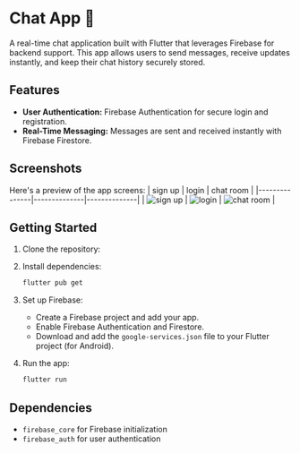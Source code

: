 # Chat App 💬

A real-time chat application built with Flutter that leverages Firebase for backend support. This app allows users to send messages, receive updates instantly, and keep their chat history securely stored.

## Features
- **User Authentication:** Firebase Authentication for secure login and registration.
- **Real-Time Messaging:** Messages are sent and received instantly with Firebase Firestore.
  
## Screenshots
Here's a preview of the app screens:
| sign up | login | chat room  |
|---------------|--------------|--------------|
| ![sign up ](screenshots/sign_up.png) | ![login ](screenshots/sign_in.png) | ![chat room ](screenshots/home.png) |

## Getting Started

1. Clone the repository:
 
2. Install dependencies:
    ```bash
    flutter pub get
    ```
3. Set up Firebase:
   - Create a Firebase project and add your app.
   - Enable Firebase Authentication and Firestore.
   - Download and add the `google-services.json` file to your Flutter project (for Android).
4. Run the app:
    ```bash
    flutter run
    ```

## Dependencies
- `firebase_core` for Firebase initialization
- `firebase_auth` for user authentication

